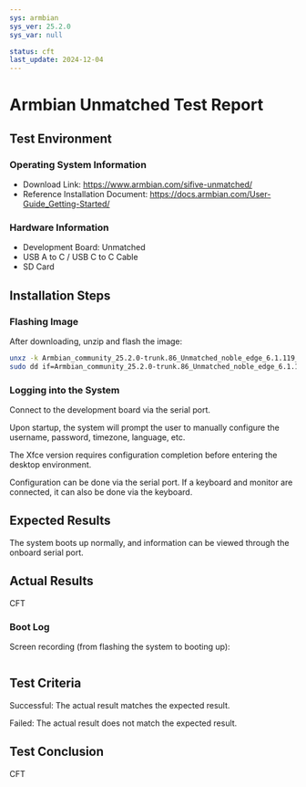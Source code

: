 ```yaml
---
sys: armbian
sys_ver: 25.2.0
sys_var: null

status: cft
last_update: 2024-12-04
---
```


# Armbian Unmatched Test Report

## Test Environment

### Operating System Information

- Download Link: https://www.armbian.com/sifive-unmatched/
- Reference Installation Document: https://docs.armbian.com/User-Guide_Getting-Started/

### Hardware Information

- Development Board: Unmatched
- USB A to C / USB C to C Cable
- SD Card

## Installation Steps

### Flashing Image

After downloading, unzip and flash the image:
```bash
unxz -k Armbian_community_25.2.0-trunk.86_Unmatched_noble_edge_6.1.119_minimal.img.xz
sudo dd if=Armbian_community_25.2.0-trunk.86_Unmatched_noble_edge_6.1.119_minimal.img.xz of=/dev/your/sdcard bs=1M status=progress
```

### Logging into the System

Connect to the development board via the serial port.

Upon startup, the system will prompt the user to manually configure the username, password, timezone, language, etc.

The Xfce version requires configuration completion before entering the desktop environment.

Configuration can be done via the serial port. If a keyboard and monitor are connected, it can also be done via the keyboard.

## Expected Results

The system boots up normally, and information can be viewed through the onboard serial port.

## Actual Results

CFT

### Boot Log

Screen recording (from flashing the system to booting up):
```log
```

## Test Criteria

Successful: The actual result matches the expected result.

Failed: The actual result does not match the expected result.

## Test Conclusion

CFT
